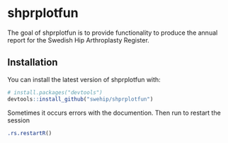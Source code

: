 
<!-- README.md is generated from README.Rmd. Please edit that file -->

# shprplotfun

The goal of shprplotfun is to provide functionality to produce the
annual report for the Swedish Hip Arthroplasty Register.

## Installation

You can install the latest version of shprplotfun with:

``` r
# install.packages("devtools")
devtools::install_github("swehip/shprplotfun")
```

Sometimes it occurs errors with the documention. Then run to restart the session

``` r
.rs.restartR()
```
